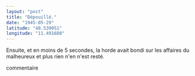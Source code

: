 ```yaml
---
layout: "post"
title: "Dépouillé."
date: "1945-05-29"
latitude: "48.539051"
longitude: "11.491608"
---
```


Ensuite, et en moins de 5 secondes, la horde avait bondi sur les affaires du malheureux et plus rien n'en n'est resté.


<div class="histoire"></div>

<div class="commentaire">commentaire</div>